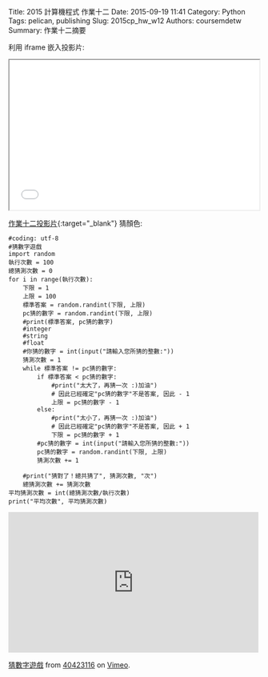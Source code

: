 Title: 2015 計算機程式 作業十二
Date: 2015-09-19 11:41
Category: Python
Tags: pelican, publishing
Slug: 2015cp_hw_w12
Authors: coursemdetw
Summary: 作業十二摘要



利用 iframe 嵌入投影片:

<iframe src="40423134_cp_w12_p.html" width="500" height="300"></iframe>

[作業十二投影片](40423134_cp_w12_p.html){:target="_blank"}
猜顏色:

    #coding: utf-8
    #猜數字遊戲
    import random
    執行次數 = 100
    總猜測次數 = 0
    for i in range(執行次數):
        下限 = 1
        上限 = 100
        標準答案 = random.randint(下限, 上限)
        pc猜的數字 = random.randint(下限, 上限)
        #print(標準答案, pc猜的數字)
        #integer
        #string
        #float
        #你猜的數字 = int(input("請輸入您所猜的整數:"))
        猜測次數 = 1
        while 標準答案 != pc猜的數字:
            if 標準答案 < pc猜的數字:
                #print("太大了，再猜一次 :)加油")
                # 因此已經確定"pc猜的數字"不是答案, 因此 - 1
                上限 = pc猜的數字 - 1
            else:
                #print("太小了，再猜一次 :)加油")
                # 因此已經確定"pc猜的數字"不是答案, 因此 + 1
                下限 = pc猜的數字 + 1
            #pc猜的數字 = int(input("請輸入您所猜的整數:"))
            pc猜的數字 = random.randint(下限, 上限)
            猜測次數 += 1
        
        #print("猜對了！總共猜了", 猜測次數, "次")
        總猜測次數 += 猜測次數
    平均猜測次數 = int(總猜測次數/執行次數)
    print("平均次數", 平均猜測次數)
    
<iframe src="https://player.vimeo.com/video/147716682" width="500" height="281" frameborder="0" webkitallowfullscreen mozallowfullscreen allowfullscreen></iframe> <p><a href="https://vimeo.com/147716682">猜數字遊戲</a> from <a href="https://vimeo.com/user46450524">40423116</a> on <a href="https://vimeo.com">Vimeo</a>.</p>